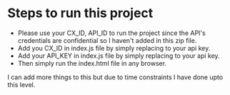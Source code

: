 # Steps to run this project

* Please use your CX_ID, API_ID to run the project since the API's credentials are confidential so I haven't added in this zip file.
* Add you CX_ID in index.js file by simply replacing <ENTER YOU API KEY> to your api key.
* Add your API_KEY in index.js file by simply replacing <ENTER YOU CX ID> to your api key.
* Then simply run the index.html file in any browser.


I can add more things to this but due to time constraints I have done upto this level.
